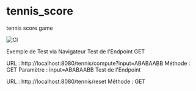 # tennis_score
tennis score game


![CI](https://github.com/Med-is/tennis_score/actions/workflows/maven.yaml/badge.svg?branch=main)


Exemple de Test via Navigateur
Test de l'Endpoint GET

URL : http://localhost:8080/tennis/compute?input=ABABAABB
Méthode : GET
Paramètre : input=ABABAABB
Test de l'Endpoint 

URL : http://localhost:8080/tennis/reset
Méthode : GET